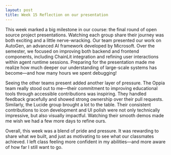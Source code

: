 ```yaml
---
layout: post
title: Week 15 Reflection on our presentation
---
```



This week marked a big milestone in our course: the final round of open source project presentations. Watching each group share their journey was both exciting and a little nerve-wracking. Our team presented our work on AutoGen, an advanced AI framework developed by Microsoft. Over the semester, we focused on improving both backend and frontend components, including ChainLit integration and refining user interactions within agent runtime sessions. Preparing for the presentation made me realize how much deeper our understanding of large-scale systems has become—and how many hours we spent debugging!
<!--more-->

Seeing the other teams present added another layer of pressure. The Oppia team really stood out to me—their commitment to improving educational tools through accessible contributions was inspiring. They handled feedback gracefully and showed strong ownership over their pull requests. Similarly, the Lucide group brought a lot to the table. Their consistent contributions to icon development and UI polish were not only technically impressive, but also visually impactful. Watching their smooth demos made me wish we had a few more days to refine ours.

Overall, this week was a blend of pride and pressure. It was rewarding to share what we built, and just as motivating to see what our classmates achieved. I left class feeling more confident in my abilities—and more aware of how far I still want to go.

